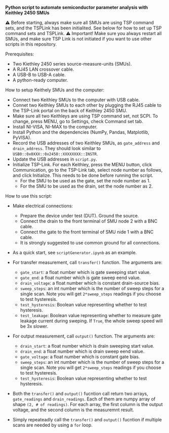 **Python script to automate semiconductor parameter analysis with Keithley 2450 SMUs**

⚠️ Before starting, always make sure all SMUs are using TSP command sets, and the TSPLink has been initialited. See below for how to set up TSP command sets and TSPLink.
⚠️ Important! Make sure you always restart all SMUs, and make sure TSP Link is not initiated if you want to use other scripts in this repository.

Prerequisites:
- Two Kiethley 2450 series source-measure-units (SMUs). 
- A RJ45 LAN crossover cable.
- A USB-B to USB-A cable.
- A python-ready computer.

How to setup Keithely SMUs and the computer:

- Connect two Keithley SMUs to the computer with USB cable.
- Connet two Keithley SMUs to each other by plugging the RJ45 cable to the TSP-Link portal on the back of Keithley 2450 SMU.
- Make sure all two Keithleys are using TSP command set, not SCPI. To change, press MENU, go to Settings, check Command set tab.
- Install NI-VISA, NI-MAX to the computer.
- Install Python and the dependencies (NumPy, Pandas, Matplotlib, PyVISA).
- Record the USB addresses of two Keithley SMUs, as `gate_address` and `drain_address`. They should look similar to `USB0::0x0XXX::0x2450::XXXXXXXX::INSTR`.
- Update the USB addresses in `script.py`.
- Initialize TSP-Link. For each Keithley, press the MENU button, click Communication, go to the TSP-Link tab, select node number as follows, and click Initialize. This needs to be done before running the script. 
  - For the SMU to be used as the gate, set the node number as 1.
  - For the SMU to be used as the drain, set the node number as 2.

How to use this script:
- Make electrical connections:
  
  - Prepare the device under test (DUT). Ground the source.
  - Connect the drain to the front terminal of SMU node 2 with a BNC cable.
  - Connect the gate to the front terminal of SMU nide 1 with a BNC cable.
  - It is strongly suggested to use common ground for all connections.
    
- As a quick start, see `scriptGenerator.ipynb` as an example.
- For transfer measurement, call `transfer()` function. The arguments are:
  - `gate_start`: a float number which is gate sweeping start value.
  - `gate_end`: a float number which is gate sweep eend value.
  - `drain_voltage`: a float number which is constant drain-source bias.
  - `sweep_steps`: an int number which is the number of sweep steps for a single scan. Note you will get `2*sweep_steps` readings if you choose to test hysteresis.
  - `test_hysteresis`: Boolean value representing whether to test hysteresis.
  - `test_leakage`: Boolean value representing whether to measure gate leakage current during sweping. If `True`, the whole sweep speed will be 3x slower.
    
- For output measurement, call `output()` function. The arguments are:
  - `drain_start`: a float number which is drain sweeping start value.
  - `drain_end`: a float number which is drain sweep eend value.
  - `gate_voltage`: a float number which is constant gate bias.
  - `sweep_steps`: an int number which is the number of sweep steps for a single scan. Note you will get `2*sweep_steps` readings if you choose to test hysteresis.
  - `test_hysteresis`: Boolean value representing whether to test hysteresis.
- Both the `transfer()` and `output()` fucntion call return two arrays, `gate_readings` and `drain_readings`. Each of them are numpy array of shape `(2, # of readings)`. For each array, the first column is the output voltage, and the second column is the measuremnt result.
- Simply repeateadly call the `transfer()` and `output()` fucntion if multiple scans are needed by using a `for` loop.
